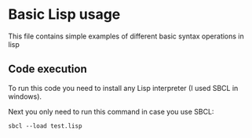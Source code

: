 # Basic Lisp usage
This file contains simple examples of different basic syntax operations in lisp

## Code execution
To run this code you need to install any Lisp interpreter (I used SBCL in windows).

Next you only need to run this command in case you use SBCL:
```
sbcl --load test.lisp
```
